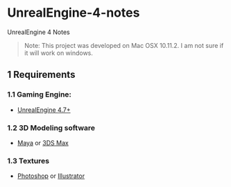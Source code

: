 # UnrealEngine-4-notes
UnrealEngine 4 Notes

> Note: This project was developed on Mac OSX 10.11.2. I am not sure if it will work on windows.

## 1 Requirements

### 1.1 Gaming Engine:

* [UnrealEngine 4.7+](https://www.unrealengine.com/)

### 1.2 3D Modeling software

* [Maya](http://www.autodesk.com/products/maya/overview) or [3DS Max](http://www.autodesk.com/products/3ds-max/overview)

### 1.3 Textures

* [Photoshop](http://www.photoshop.com/products/photoshop) or [Illustrator](http://www.adobe.com/products/illustrator.html)
